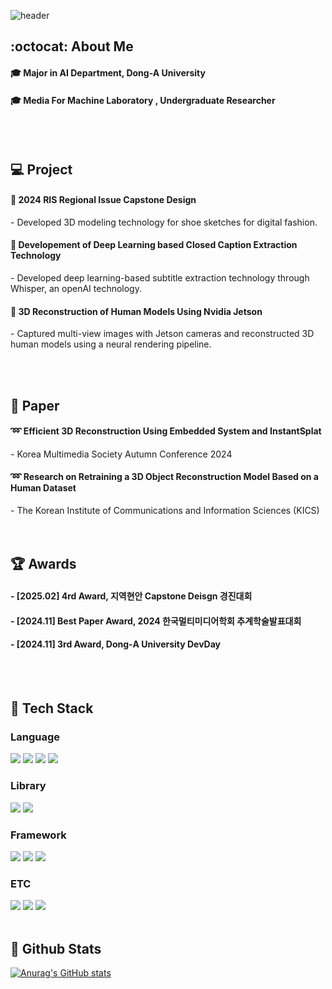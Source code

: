 <div>
  
  <!--Header-->
![header](https://capsule-render.vercel.app/api?type=venom&color=gradient&height=250&section=header&text=Soy's%20Github&fontColor=FF8C00)


<div>
  <!--Body-->
  
  ## :octocat: About Me
  #### :mortar_board: Major in AI Department, Dong-A University <br/>
  #### :mortar_board: Media For Machine Laboratory , Undergraduate Researcher
  <br/>
  <br/>

  ## :computer: Project
  #### :pushpin: 2024 RIS Regional Issue Capstone Design <br/>
  <span style="font-weight: normal;">  - Developed 3D modeling technology for shoe sketches for digital fashion.</span> <br/>

  #### :pushpin: Developement of Deep Learning based Closed Caption Extraction Technology <br/>
  <span style="font-weight: normal;">  - Developed deep learning-based subtitle extraction technology through Whisper, an openAI technology.</span> <br/>

  #### :pushpin: 3D Reconstruction of Human Models Using Nvidia Jetson
  <span style="font-weight: normal;">  - Captured multi-view images with Jetson cameras and reconstructed 3D human models using a neural
rendering pipeline.</span> <br/>

  <br/>
  <br/>

  ## :bookmark_tabs: Paper
  #### :loop: Efficient 3D Reconstruction Using Embedded System and InstantSplat <br/>  
<span style="font-weight: normal;">  - Korea Multimedia Society Autumn Conference 2024</span> <br/>
  #### :loop: Research on Retraining a 3D Object Reconstruction Model Based on a Human Dataset <br/>  
<span style="font-weight: normal;">  - The Korean Institute of Communications and Information Sciences (KICS)</span> <br/>
  <br/>
  <br/>

  ## :trophy: Awards
  #### - [2025.02] 4rd Award, 지역현안 Capstone Deisgn 경진대회 <br/>
  #### - [2024.11] Best Paper Award, 2024 한국멀티미디어학회 추계학술발표대회 <br/>
  #### - [2024.11] 3rd Award, Dong‐A University DevDay <br/>
  <br/>
  <br/>

  
  ## 🧱 Tech Stack
  ### Language
  <!--Python-->
  <img src="https://img.shields.io/badge/Python-3776AB?style=flat-square&logo=Python&logoColor=white"/>
  <!--JavaScript-->
  <img src="https://img.shields.io/badge/JavaScript-F7DF1E?style=flat-square&logo=JavaScript&logoColor=white"/>
  <!--HTML5-->
  <img src="https://img.shields.io/badge/HTML5-E34F26?style=flat-square&logo=HTML5&logoColor=white"/>
  <!--CSS-->
  <img src="https://img.shields.io/badge/CSS3-1572B6?style=flat-square&logo=CSS3&logoColor=white"/>
  <br/>
  
  ### Library
  <!--PyTorch-->
  <img src="https://img.shields.io/badge/PyTorch-EE4C2C?style=flat-square&logo=PyTorch&logoColor=white"/>
  <!--Selenium-->
  <img src="https://img.shields.io/badge/Selenium-43B02A?style=flat-square&logo=Selenium&logoColor=white"/>
  <br/>
  
  ### Framework
  <!--Flask-->
  <img src="https://img.shields.io/badge/Flask-000000?style=flat-square&logo=Flask&logoColor=white"/>
  <!--Django-->
  <img src="https://img.shields.io/badge/Django-092E20?style=flat-square&logo=Django&logoColor=white"/>
  <!--React-->
  <img src="https://img.shields.io/badge/React-61DAFB?style=flat-square&logo=React&logoColor=white&Color=white"/>
  <br/>
  
  ### ETC
  <!--Amazon AWS-->
  <img src="https://img.shields.io/badge/Amazon AWS-232F3E?style=flat-square&logo=Amazon AWS&logoColor=white"/>
  <!--Slack-->
  <img src="https://img.shields.io/badge/Slack-4A154B?style=flat-square&logo=Slack&logoColor=white"/>
  <!--MySQL-->
  <img src="https://img.shields.io/badge/MySQL-4479A1?style=flat-square&logo=MySQL&logoColor=white"/>
  <br/>
  <br/>
  
  ## 🤔 Github Stats
  [![Anurag's GitHub stats](https://github-readme-stats.vercel.app/api?username=soysv)](https://github.com/anuraghazra/github-readme-stats)
  <br/>
 
</div>
